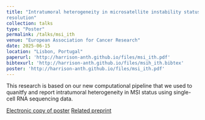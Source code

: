 ```yaml
---
title: "Intratumoral heterogeneity in microsatellite instability status at single cell 
resolution"
collection: talks
type: "Poster"
permalink: /talks/msi_ith
venue: "European Association for Cancer Research"
date: 2025-06-15
location: "Lisbon, Portugal"
paperurl: 'http://harrison-anth.github.io/files/msi_ith.pdf'
bibtexurl: 'http://harrison-anth.github.io/files/msih_ith.bibtex'
poster: 'http://harrison-anth.github.io/files/msi_ith.pdf'
---
```

This research is based on our new computational pipeline that we used to quanitfy and 
report intratumoral heterogeneity in MSI status using single-cell RNA sequencing data.

[Electronic copy of poster](http://harrison-anth.github.io/files/msi_ith.pdf)
[Related preprint](http://harrison-anth.github.io/files/msi_ith.pdf)

